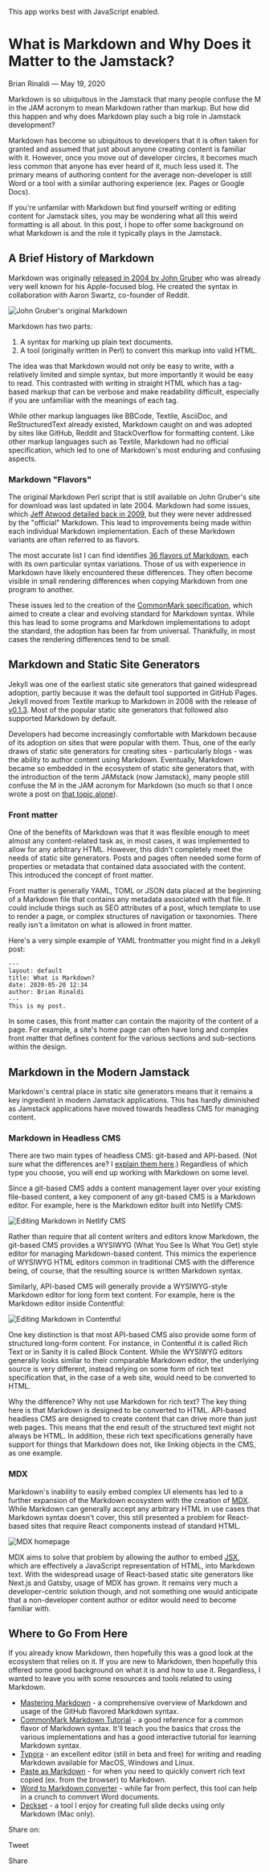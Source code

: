 This app works best with JavaScript enabled.







What is Markdown and Why Does it Matter to the Jamstack?
========================================================

Brian Rinaldi — May 19, 2020

Markdown is so ubiquitous in the Jamstack that many people confuse the M in the JAM acronym to mean Markdown rather than markup. But how did this happen and why does Markdown play such a big role in Jamstack development?

Markdown has become so ubiquitous to developers that it is often taken for granted and assumed that just about anyone creating content is familiar with it. However, once you move out of developer circles, it becomes much less common that anyone has ever heard of it, much less used it. The primary means of authoring content for the average non-developer is still Word or a tool with a similar authoring experience (ex. Pages or Google Docs).

If you're unfamilar with Markdown but find yourself writing or editing content for Jamstack sites, you may be wondering what all this weird formatting is all about. In this post, I hope to offer some background on what Markdown is and the role it typically plays in the Jamstack.

A Brief History of Markdown
---------------------------

Markdown was originally [released in 2004 by John Gruber](https://daringfireball.net/projects/markdown/) who was already very well known for his Apple-focused blog. He created the syntax in collaboration with Aaron Swartz, co-founder of Reddit.

![John Gruber's original Markdown](/images/1589897495-gruber-markdown.png)

Markdown has two parts:

1.  A syntax for marking up plain text documents.
2.  A tool (originally written in Perl) to convert this markup into valid HTML.

The idea was that Markdown would not only be easy to write, with a relatively limited and simple syntax, but more importantly it would be easy to read. This contrasted with writing in straight HTML which has a tag-based markup that can be verbose and make readability difficult, especially if you are unfamiliar with the meanings of each tag.

While other markup languages like BBCode, Textile, AsciiDoc, and ReStructuredText already existed, Markdown caught on and was adopted by sites like GitHub, Reddit and StackOverflow for formatting content. Like other markup languages such as Textile, Markdown had no official specification, which led to one of Markdown's most enduring and confusing aspects.

### Markdown "Flavors"

The original Markdown Perl script that is still available on John Gruber's site for download was last updated in late 2004. Markdown had some issues, which [Jeff Atwood detailed back in 2009](https://blog.codinghorror.com/responsible-open-source-code-parenting/), but they were never addressed by the "official" Markdown. This lead to improvements being made within each individual Markdown implementation. Each of these Markdown variants are often referred to as flavors.

The most accurate list I can find identifies [36 flavors of Markdown](https://github.com/commonmark/commonmark-spec/wiki/markdown-flavors), each with its own particular syntax variations. Those of us with experience in Markdown have likely encountered these differences. They often become visible in small rendering differences when copying Markdown from one program to another.

These issues led to the creation of the [CommonMark specification](https://commonmark.org/), which aimed to create a clear and evolving standard for Markdown syntax. While this has lead to some programs and Markdown implementations to adopt the standard, the adoption has been far from universal. Thankfully, in most cases the rendering differences tend to be small.

Markdown and Static Site Generators
-----------------------------------

Jekyll was one of the earliest static site generators that gained widespread adoption, partly because it was the default tool supported in GitHub Pages. Jekyll moved from Textile markup to Markdown in 2008 with the release of [v0.1.3](https://jekyllrb.com/docs/history/#v0-1-3). Most of the popular static site generators that followed also supported Markdown by default.

Developers had become increasingly comfortable with Markdown because of its adoption on sites that were popular with them. Thus, one of the early draws of static site generators for creating sites - particularly blogs - was the ability to author content using Markdown. Eventually, Markdown became so embedded in the ecosystem of static site generators that, with the introduction of the term JAMstack (now Jamstack), many people still confuse the M in the JAM acronym for Markdown (so much so that I once wrote a post on [that topic alone](https://remotesynthesis.com/blog/m-is-for-markup)).

### Front matter

One of the benefits of Markdown was that it was flexible enough to meet almost any content-related task as, in most cases, it was implemented to allow for any arbitrary HTML. However, this didn't completely meet the needs of static site generators. Posts and pages often needed some form of properties or metadata that contained data associated with the content. This introduced the concept of front matter.

Front matter is generally YAML, TOML or JSON data placed at the beginning of a Markdown file that contains any metadata associated with that file. It could include things such as SEO attributes of a post, which template to use to render a page, or complex structures of navigation or taxonomies. There really isn't a limitaton on what is allowed in front matter.

Here's a very simple example of YAML frontmatter you might find in a Jekyll post:

    ---
    layout: default
    title: What is Markdown?
    date: 2020-05-20 12:34
    author: Brian Rinaldi
    ---
    This is my post.

In some cases, this front matter can contain the majority of the content of a page. For example, a site's home page can often have long and complex front matter that defines content for the various sections and sub-sections within the design.

Markdown in the Modern Jamstack
-------------------------------

Markdown's central place in static site generators means that it remains a key ingredient in modern Jamstack applications. This has hardly diminished as Jamstack applications have moved towards headless CMS for managing content.

### Markdown in Headless CMS

There are two main types of headless CMS: git-based and API-based. (Not sure what the differences are? I [explain them here](https://docs.stackbit.com/best-practices/api-versus-git-based-cms/).) Regardless of which type you choose, you will end up working with Markdown on some level.

Since a git-based CMS adds a content management layer over your existing file-based content, a key component of any git-based CMS is a Markdown editor. For example, here is the Markdown editor built into Netlify CMS:

![Editing Markdown in Netlify CMS](/images/1589897532-netlifycms-markdown-sm.png)

Rather than require that all content writers and editors know Markdown, the git-based CMS provides a WYSIWYG (What You See Is What You Get) style editor for managing Markdown-based content. This mimics the experience of WYSIWYG HTML editors common in traditional CMS with the difference being, of course, that the resulting source is written Markdown syntax.

Similarly, API-based CMS will generally provide a WYSIWYG-style Markdown editor for long form text content. For example, here is the Markdown editor inside Contentful:

![Editing Markdown in Contentful](/images/1589897569-contentful-markdown.png)

One key distinction is that most API-based CMS also provide some form of structured long-form content. For instance, in Contentful it is called Rich Text or in Sanity it is called Block Content. While the WYSIWYG editors generally looks similar to their comparable Markdown editor, the underlying source is very different, instead relying on some form of rich text specification that, in the case of a web site, would need to be converted to HTML.

Why the difference? Why not use Markdown for rich text? The key thing here is that Markdown is designed to be converted to HTML. API-based headless CMS are designed to create content that can drive more than just web pages. This means that the end result of the structured text might not always be HTML. In addition, these rich text specifications generally have support for things that Markdown does not, like linking objects in the CMS, as one example.

### MDX

Markdown's inability to easily embed complex UI elements has led to a further expansion of the Markdown ecosystem with the creation of [MDX](https://mdxjs.com/). While Markdown can generally accept any arbitrary HTML in use cases that Markdown syntax doesn't cover, this still presented a problem for React-based sites that require React components instead of standard HTML.

![MDX homepage](/images/1589897599-mdx-site-sm.png)

MDX aims to solve that problem by allowing the author to embed [JSX](https://reactjs.org/docs/introducing-jsx.html), which are effectively a JavaScript representation of HTML, into Markdown text. With the widespread usage of React-based static site generators like Next.js and Gatsby, usage of MDX has grown. It remains very much a developer-centric solution though, and not something one would anticipate that a non-developer content author or editor would need to become familiar with.

Where to Go From Here
---------------------

If you already know Markdown, then hopefully this was a good look at the ecosystem that relies on it. If you are new to Markdown, then hopefully this offered some good background on what it is and how to use it. Regardless, I wanted to leave you with some resources and tools related to using Markdown.

-   [Mastering Markdown](https://guides.github.com/features/mastering-markdown/) - a comprehensive overview of Markdown and usage of the GitHub flavored Markdown syntax.
-   [CommonMark Markdown Tutorial](https://commonmark.org/help/) - a good reference for a common flavor of Markdown syntax. It'll teach you the basics that cross the various implementations and has a good interactive tutorial for learning Markdown syntax.
-   [Typora](https://typora.io/) - an excellent editor (still in beta and free) for writing and reading Markdown available for MacOS, Windows and Linux.
-   [Paste as Markdown](http://markitdown.medusis.com/) - for when you need to quickly convert rich text copied (ex. from the browser) to Markdown.
-   [Word to Markdown converter](https://word2md.com/) - while far from perfect, this tool can help in a crunch to comnvert Word documents.
-   [Deckset](https://www.deckset.com/) - a tool I enjoy for creating full slide decks using only Markdown (Mac only).

<span class="post-share-title">Share on:</span>

Tweet

Share













<!-- -->



<!-- -->









